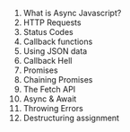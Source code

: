 1. What is Async Javascript?
2. HTTP Requests
3. Status Codes
4. Callback functions
5. Using JSON data
6. Callback Hell
7. Promises
8. Chaining Promises
9. The Fetch API
10. Async & Await
11. Throwing Errors
12. Destructuring assignment
